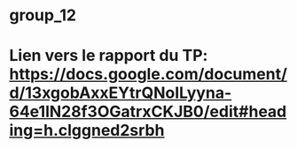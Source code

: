 # group_12
# Lien vers le rapport du TP: https://docs.google.com/document/d/13xgobAxxEYtrQNoILyyna-64e1lN28f3OGatrxCKJB0/edit#heading=h.clggned2srbh
